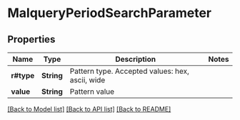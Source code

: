 # MalqueryPeriodSearchParameter

## Properties

Name | Type | Description | Notes
------------ | ------------- | ------------- | -------------
**r#type** | **String** | Pattern type. Accepted values: hex, ascii, wide | 
**value** | **String** | Pattern value | 

[[Back to Model list]](../README.md#documentation-for-models) [[Back to API list]](../README.md#documentation-for-api-endpoints) [[Back to README]](../README.md)


